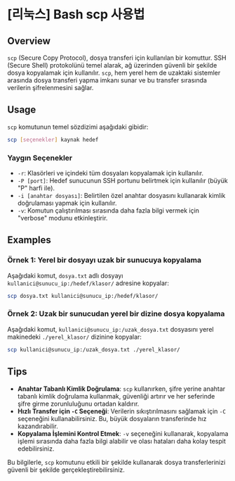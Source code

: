 # [리눅스] Bash scp 사용법

## Overview
`scp` (Secure Copy Protocol), dosya transferi için kullanılan bir komuttur. SSH (Secure Shell) protokolünü temel alarak, ağ üzerinden güvenli bir şekilde dosya kopyalamak için kullanılır. `scp`, hem yerel hem de uzaktaki sistemler arasında dosya transferi yapma imkanı sunar ve bu transfer sırasında verilerin şifrelenmesini sağlar.

## Usage
`scp` komutunun temel sözdizimi aşağıdaki gibidir:

```bash
scp [seçenekler] kaynak hedef
```

### Yaygın Seçenekler
- `-r`: Klasörleri ve içindeki tüm dosyaları kopyalamak için kullanılır.
- `-P [port]`: Hedef sunucunun SSH portunu belirtmek için kullanılır (büyük "P" harfi ile).
- `-i [anahtar dosyası]`: Belirtilen özel anahtar dosyasını kullanarak kimlik doğrulaması yapmak için kullanılır.
- `-v`: Komutun çalıştırılması sırasında daha fazla bilgi vermek için "verbose" modunu etkinleştirir.

## Examples
### Örnek 1: Yerel bir dosyayı uzak bir sunucuya kopyalama
Aşağıdaki komut, `dosya.txt` adlı dosyayı `kullanici@sunucu_ip:/hedef/klasor/` adresine kopyalar:

```bash
scp dosya.txt kullanici@sunucu_ip:/hedef/klasor/
```

### Örnek 2: Uzak bir sunucudan yerel bir dizine dosya kopyalama
Aşağıdaki komut, `kullanici@sunucu_ip:/uzak_dosya.txt` dosyasını yerel makinedeki `./yerel_klasor/` dizinine kopyalar:

```bash
scp kullanici@sunucu_ip:/uzak_dosya.txt ./yerel_klasor/
```

## Tips
- **Anahtar Tabanlı Kimlik Doğrulama**: `scp` kullanırken, şifre yerine anahtar tabanlı kimlik doğrulama kullanmak, güvenliği artırır ve her seferinde şifre girme zorunluluğunu ortadan kaldırır.
- **Hızlı Transfer için `-C` Seçeneği**: Verilerin sıkıştırılmasını sağlamak için `-C` seçeneğini kullanabilirsiniz. Bu, büyük dosyaların transferinde hız kazandırabilir.
- **Kopyalama İşlemini Kontrol Etmek**: `-v` seçeneğini kullanarak, kopyalama işlemi sırasında daha fazla bilgi alabilir ve olası hataları daha kolay tespit edebilirsiniz.

Bu bilgilerle, `scp` komutunu etkili bir şekilde kullanarak dosya transferlerinizi güvenli bir şekilde gerçekleştirebilirsiniz.